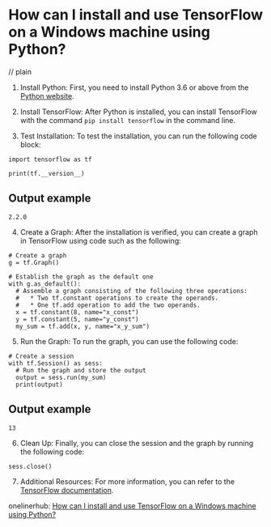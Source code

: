 # How can I install and use TensorFlow on a Windows machine using Python?
// plain

1. Install Python: First, you need to install Python 3.6 or above from the [Python website](https://www.python.org/).

2. Install TensorFlow: After Python is installed, you can install TensorFlow with the command `pip install tensorflow` in the command line.

3. Test Installation: To test the installation, you can run the following code block:
```
import tensorflow as tf

print(tf.__version__)
```
## Output example
 `2.2.0`

4. Create a Graph: After the installation is verified, you can create a graph in TensorFlow using code such as the following:
```
# Create a graph
g = tf.Graph()

# Establish the graph as the default one
with g.as_default():
  # Assemble a graph consisting of the following three operations:
  #   * Two tf.constant operations to create the operands.
  #   * One tf.add operation to add the two operands.
  x = tf.constant(8, name="x_const")
  y = tf.constant(5, name="y_const")
  my_sum = tf.add(x, y, name="x_y_sum")
```

5. Run the Graph: To run the graph, you can use the following code:
```
# Create a session
with tf.Session() as sess:
  # Run the graph and store the output
  output = sess.run(my_sum)
  print(output)
```
## Output example
 `13`

6. Clean Up: Finally, you can close the session and the graph by running the following code:
```
sess.close()
```

7. Additional Resources: For more information, you can refer to the [TensorFlow documentation](https://www.tensorflow.org/install/pip).

onelinerhub: [How can I install and use TensorFlow on a Windows machine using Python?](https://onelinerhub.com/python-tensorflow/how-can-i-install-and-use-tensorflow-on-a-windows-machine-using-python)